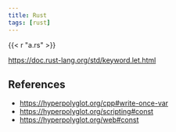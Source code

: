 ```yaml
---
title: Rust
tags: [rust]
---
```


{{< r "a.rs" >}}

<https://doc.rust-lang.org/std/keyword.let.html>

## References

- <https://hyperpolyglot.org/cpp#write-once-var>
- <https://hyperpolyglot.org/scripting#const>
- <https://hyperpolyglot.org/web#const>
